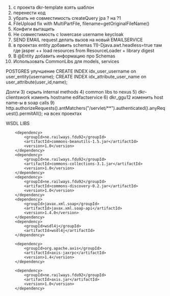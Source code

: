 1) с проекта dkr-template взять шаблон
2) перенести код
3) убрать не совместимость createQuery jpa ? на  ?1
4) FileUpload fix with MultiPartFile, filename=getOriginalFileName()
5) Конфиги вытащить
6) Не совместимость с lowercase username keycloak
7) SEND EMAIL request делать вызов на новый EMAILSERVICE
8) в проектах entity добавить schemas
11)-Djava.awt.headless=true там где jasper ++ load resources from ResourceLoader + library digest
9) В @Entity добавить информацию про Schemas
10) Использовать CommonLibs для models, services

POSTGRES улучшение
CREATE INDEX idx_user_username on user_entity(username);
CREATE INDEX idx_attribute_user_name on user_attribute(user_id,name);


Долги
3) скрыть internal methods
4) common libs to nexus
5) dkr-clientswork изменть hostname edifactservice
6) dkr_ggu12 изменить host name-ы в soap calls
9) http.authorizeRequests().antMatchers("/servlet/**").authenticated().anyRequest().permitAll(); на всех проектах



WSDL LIBS


        <dependency>
            <groupId>ne.railways.fdu92</groupId>
            <artifactId>commons-beanutils-1.5.jar</artifactId>
            <version>1.0</version>
        </dependency>
        <dependency>
            <groupId>ne.railways.fdu92</groupId>
            <artifactId>commons-collections-3.1.jar</artifactId>
            <version>1.0</version>
        </dependency>
        <dependency>
            <groupId>ne.railways.fdu92</groupId>
            <artifactId>commons-discovery-0.2.jar</artifactId>
            <version>1.0</version>
        </dependency>
        <dependency>
            <groupId>javax.xml.soap</groupId>
            <artifactId>javax.xml.soap-api</artifactId>
            <version>1.4.0</version>
        </dependency>
        <dependency>
            <groupId>wsdl4j</groupId>
            <artifactId>wsdl4j</artifactId>
        </dependency>
		
        <dependency>
            <groupId>org.apache.axis</groupId>
            <artifactId>axis-jaxrpc</artifactId>
            <version>1.4</version>
        </dependency>

        <dependency>
            <groupId>ne.railways.fdu92</groupId>
            <artifactId>axis.jar</artifactId>
            <version>1.0</version>
        </dependency>